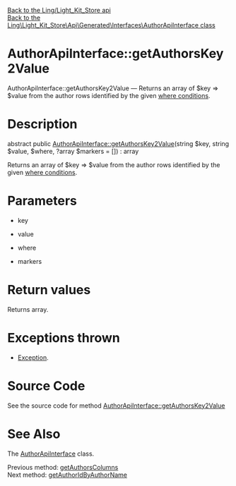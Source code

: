 [Back to the Ling/Light_Kit_Store api](https://github.com/lingtalfi/Light_Kit_Store/blob/master/doc/api/Ling/Light_Kit_Store.md)<br>
[Back to the Ling\Light_Kit_Store\Api\Generated\Interfaces\AuthorApiInterface class](https://github.com/lingtalfi/Light_Kit_Store/blob/master/doc/api/Ling/Light_Kit_Store/Api/Generated/Interfaces/AuthorApiInterface.md)


AuthorApiInterface::getAuthorsKey2Value
================



AuthorApiInterface::getAuthorsKey2Value — Returns an array of $key => $value from the author rows identified by the given [where conditions](https://github.com/lingtalfi/SimplePdoWrapper#the-where-conditions).




Description
================


abstract public [AuthorApiInterface::getAuthorsKey2Value](https://github.com/lingtalfi/Light_Kit_Store/blob/master/doc/api/Ling/Light_Kit_Store/Api/Generated/Interfaces/AuthorApiInterface/getAuthorsKey2Value.md)(string $key, string $value, $where, ?array $markers = []) : array




Returns an array of $key => $value from the author rows identified by the given [where conditions](https://github.com/lingtalfi/SimplePdoWrapper#the-where-conditions).




Parameters
================


- key

    

- value

    

- where

    

- markers

    


Return values
================

Returns array.


Exceptions thrown
================

- [Exception](http://php.net/manual/en/class.exception.php).&nbsp;







Source Code
===========
See the source code for method [AuthorApiInterface::getAuthorsKey2Value](https://github.com/lingtalfi/Light_Kit_Store/blob/master/Api/Generated/Interfaces/AuthorApiInterface.php#L189-L189)


See Also
================

The [AuthorApiInterface](https://github.com/lingtalfi/Light_Kit_Store/blob/master/doc/api/Ling/Light_Kit_Store/Api/Generated/Interfaces/AuthorApiInterface.md) class.

Previous method: [getAuthorsColumns](https://github.com/lingtalfi/Light_Kit_Store/blob/master/doc/api/Ling/Light_Kit_Store/Api/Generated/Interfaces/AuthorApiInterface/getAuthorsColumns.md)<br>Next method: [getAuthorIdByAuthorName](https://github.com/lingtalfi/Light_Kit_Store/blob/master/doc/api/Ling/Light_Kit_Store/Api/Generated/Interfaces/AuthorApiInterface/getAuthorIdByAuthorName.md)<br>

